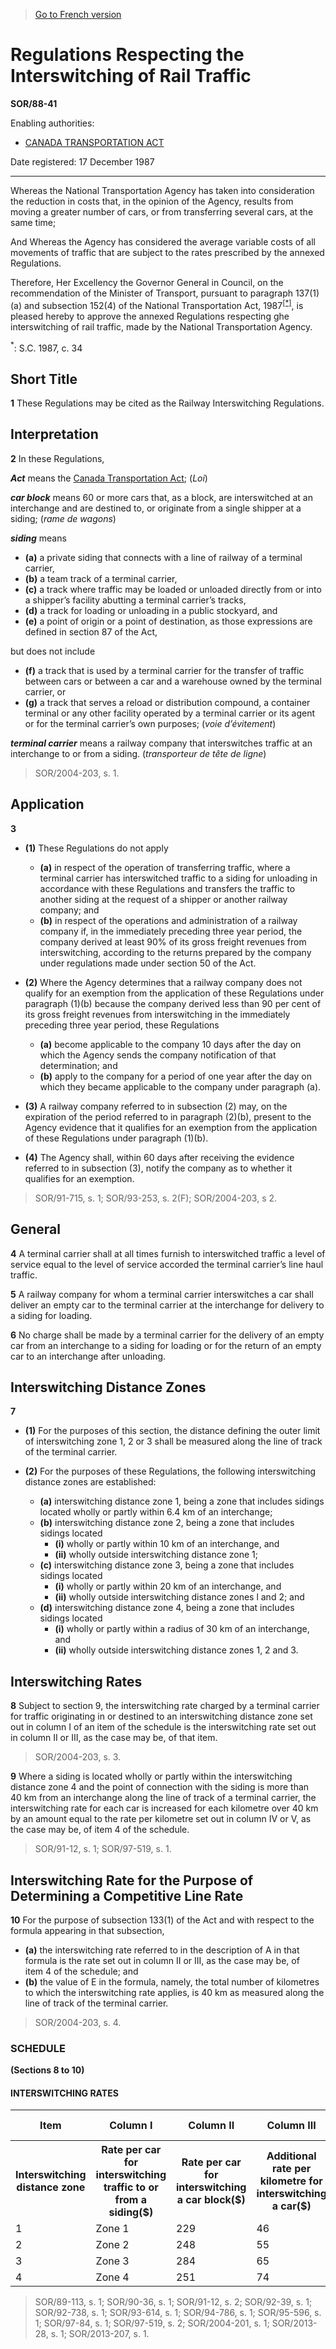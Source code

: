 > [Go to French version](/fr/Règlements/Décrets,%20ordonnances%20et%20règlements%20statutaires/88/41.md)

# Regulations Respecting the Interswitching of Rail Traffic

**SOR/88-41**

Enabling authorities: 
- [CANADA TRANSPORTATION ACT](/en/Acts/Statutes%20of%20Canada/1996/c.%2010.md)

Date registered: 17 December 1987

----------

Whereas the National Transportation Agency has taken into consideration the reduction in costs that, in the opinion of the Agency, results from moving a greater number of cars, or from transferring several cars, at the same time;

And Whereas the Agency has considered the average variable costs of all movements of traffic that are subject to the rates prescribed by the annexed Regulations.

Therefore, Her Excellency the Governor General in Council, on the recommendation of the Minister of Transport, pursuant to paragraph 137(1)(a) and subsection 152(4) of the National Transportation Act, 1987<sup><a href='#fn_3792_hq_7590'>[*]</a></sup>, is pleased hereby to approve the annexed Regulations respecting ghe interswitching of rail traffic, made by the National Transportation Agency.

<a name='fn_3792_hq_7590'><sup>*</sup></a>: S.C. 1987, c. 34<br />




## Short Title


**1** These Regulations may be cited as the Railway Interswitching Regulations.




## Interpretation


**2** In these Regulations,

***Act*** means the [Canada Transportation Act](/en/Acts/Statutes%20of%20Canada/1996/c.%2010.md); (*Loi*)

***car block*** means 60 or more cars that, as a block, are interswitched at an interchange and are destined to, or originate from a single shipper at a siding; (*rame de wagons*)

***siding*** means
- **(a)** a private siding that connects with a line of railway of a terminal carrier,
- **(b)** a team track of a terminal carrier,
- **(c)** a track where traffic may be loaded or unloaded directly from or into a shipper’s facility abutting a terminal carrier’s tracks,
- **(d)** a track for loading or unloading in a public stockyard, and
- **(e)** a point of origin or a point of destination, as those expressions are defined in section 87 of the Act,

but does not include
- **(f)** a track that is used by a terminal carrier for the transfer of traffic between cars or between a car and a warehouse owned by the terminal carrier, or
- **(g)** a track that serves a reload or distribution compound, a container terminal or any other facility operated by a terminal carrier or its agent or for the terminal carrier’s own purposes; (*voie d’évitement*)

***terminal carrier*** means a railway company that interswitches traffic at an interchange to or from a siding. (*transporteur de tête de ligne*)
> SOR/2004-203, s. 1.





## Application


**3** 

- **(1)** These Regulations do not apply
	- **(a)** in respect of the operation of transferring traffic, where a terminal carrier has interswitched traffic to a siding for unloading in accordance with these Regulations and transfers the traffic to another siding at the request of a shipper or another railway company; and
	- **(b)** in respect of the operations and administration of a railway company if, in the immediately preceding three year period, the company derived at least 90% of its gross freight revenues from interswitching, according to the returns prepared by the company under regulations made under section 50 of the Act.

- **(2)** Where the Agency determines that a railway company does not qualify for an exemption from the application of these Regulations under paragraph (1)(b) because the company derived less than 90 per cent of its gross freight revenues from interswitching in the immediately preceding three year period, these Regulations
	- **(a)** become applicable to the company 10 days after the day on which the Agency sends the company notification of that determination; and
	- **(b)** apply to the company for a period of one year after the day on which they became applicable to the company under paragraph (a).

- **(3)** A railway company referred to in subsection (2) may, on the expiration of the period referred to in paragraph (2)(b), present to the Agency evidence that it qualifies for an exemption from the application of these Regulations under paragraph (1)(b).

- **(4)** The Agency shall, within 60 days after receiving the evidence referred to in subsection (3), notify the company as to whether it qualifies for an exemption.
> SOR/91-715, s. 1; SOR/93-253, s. 2(F); SOR/2004-203, s 2.





## General


**4** A terminal carrier shall at all times furnish to interswitched traffic a level of service equal to the level of service accorded the terminal carrier’s line haul traffic.



**5** A railway company for whom a terminal carrier interswitches a car shall deliver an empty car to the terminal carrier at the interchange for delivery to a siding for loading.



**6** No charge shall be made by a terminal carrier for the delivery of an empty car from an interchange to a siding for loading or for the return of an empty car to an interchange after unloading.




## Interswitching Distance Zones


**7** 

- **(1)** For the purposes of this section, the distance defining the outer limit of interswitching zone 1, 2 or 3 shall be measured along the line of track of the terminal carrier.

- **(2)** For the purposes of these Regulations, the following interswitching distance zones are established:
	- **(a)** interswitching distance zone 1, being a zone that includes sidings located wholly or partly within 6.4 km of an interchange;
	- **(b)** interswitching distance zone 2, being a zone that includes sidings located
		- **(i)** wholly or partly within 10 km of an interchange, and
		- **(ii)** wholly outside interswitching distance zone 1;
	- **(c)** interswitching distance zone 3, being a zone that includes sidings located
		- **(i)** wholly or partly within 20 km of an interchange, and
		- **(ii)** wholly outside interswitching distance zones l and 2; and
	- **(d)** interswitching distance zone 4, being a zone that includes sidings located
		- **(i)** wholly or partly within a radius of 30 km of an interchange, and
		- **(ii)** wholly outside interswitching distance zones 1, 2 and 3.




## Interswitching Rates


**8** Subject to section 9, the interswitching rate charged by a terminal carrier for traffic originating in or destined to an interswitching distance zone set out in column I of an item of the schedule is the interswitching rate set out in column II or III, as the case may be, of that item.
> SOR/2004-203, s. 3.




**9** Where a siding is located wholly or partly within the interswitching distance zone 4 and the point of connection with the siding is more than 40 km from an interchange along the line of track of a terminal carrier, the interswitching rate for each car is increased for each kilometre over 40 km by an amount equal to the rate per kilometre set out in column IV or V, as the case may be, of item 4 of the schedule.
> SOR/91-12, s. 1; SOR/97-519, s. 1.





## Interswitching Rate for the Purpose of Determining a Competitive Line Rate


**10** For the purpose of subsection 133(1) of the Act and with respect to the formula appearing in that subsection,
- **(a)** the interswitching rate referred to in the description of A in that formula is the rate set out in column II or III, as the case may be, of item 4 of the schedule; and
- **(b)** the value of E in the formula, namely, the total number of kilometres to which the interswitching rate applies, is 40 km as measured along the line of track of the terminal carrier.
> SOR/2004-203, s. 4.





### **SCHEDULE** 
**(Sections 8 to 10)**
#### INTERSWITCHING RATES
<table>
<tr>
<th>Item</th>
<th>Column I</th>
<th>Column II</th>
<th>Column III</th>
<th>Column IV</th>
<th>Column V</th>
</tr>
<tr>
<th>Interswitching distance zone</th>
<th>Rate per car for interswitching traffic to or from a siding($)

</th>
<th>Rate per car for interswitching a car block($)

</th>
<th>Additional rate per kilometre for interswitching a car($)

</th>
<th>Additional rate per kilometre for interswitching a car in a car block($)

</th>
</tr>
<tr>
<td>1</td>
<td>Zone 1</td>
<td>229</td>
<td>46</td>
<td>N/A</td>
<td>N/A</td>
</tr>
<tr>
<td>2</td>
<td>Zone 2</td>
<td>248</td>
<td>55</td>
<td>N/A</td>
<td>N/A</td>
</tr>
<tr>
<td>3</td>
<td>Zone 3</td>
<td>284</td>
<td>65</td>
<td>N/A</td>
<td>N/A</td>
</tr>
<tr>
<td>4</td>
<td>Zone 4</td>
<td>251</td>
<td>74</td>
<td>3.38</td>
<td>1.20</td>
</tr>
</table>

> SOR/89-113, s. 1; SOR/90-36, s. 1; SOR/91-12, s. 2; SOR/92-39, s. 1; SOR/92-738, s. 1; SOR/93-614, s. 1; SOR/94-786, s. 1; SOR/95-596, s. 1; SOR/97-84, s. 1; SOR/97-519, s. 2; SOR/2004-201, s. 1; SOR/2013-28, s. 1; SOR/2013-207, s. 1.


